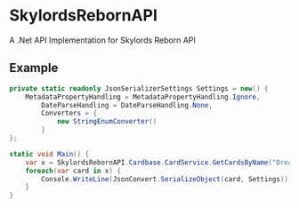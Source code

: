 # SkylordsRebornAPI
A .Net API Implementation for Skylords Reborn API

## Example
```csharp
private static readonly JsonSerializerSettings Settings = new() {
    MetadataPropertyHandling = MetadataPropertyHandling.Ignore,
        DateParseHandling = DateParseHandling.None,
        Converters = {
            new StringEnumConverter()
        }
};

static void Main() {
    var x = SkylordsRebornAPI.Cardbase.CardService.GetCardsByName("Dread");
    foreach(var card in x) {
        Console.WriteLine(JsonConvert.SerializeObject(card, Settings));
    }
}
```
